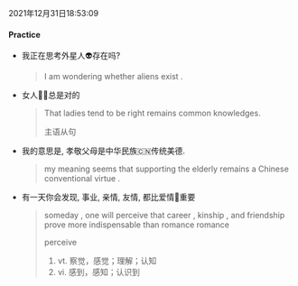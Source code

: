 2021年12月31日18:53:09

#### Practice 

*   我正在思考外星人👽存在吗? 

    >   I am wondering whether aliens exist .

*   女人👩🏻总是对的

    >   That ladies tend to be right remains common knowledges.  
    >
    >   主语从句

*   我的意思是, 孝敬父母是中华民族🇨🇳传统美德.

    >   my meaning seems that supporting the elderly remains a Chinese conventional virtue .

*   有一天你会发现, 事业, 亲情, 友情, 都比爱情💑重要

    >   someday , one will perceive that career , kinship , and friendship prove more indispensable than romance  romance
    >
    >   perceive
    >
    >   1.  vt. 察觉，感觉；理解；认知
    >   2.  vi. 感到，感知；认识到